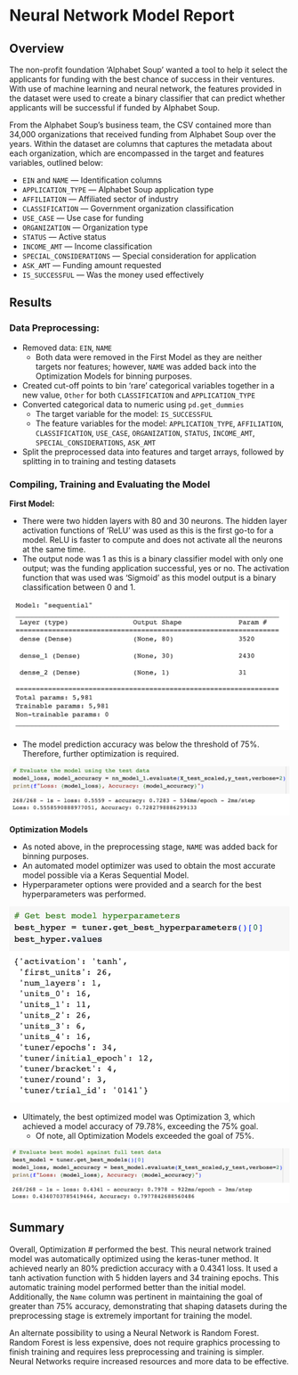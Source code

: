# Neural Network Model Report



## Overview


The non-profit foundation ‘Alphabet Soup’ wanted a tool to help it select the applicants for funding with the best chance of success in their ventures. With use of machine learning and neural network, the features provided in the dataset were used to create a binary classifier that can predict whether applicants will be successful if funded by Alphabet Soup. 

From the Alphabet Soup’s business team, the CSV contained more than 34,000 organizations that received funding from Alphabet Soup over the years. Within the dataset are columns that captures the metadata about each organization, which are encompassed in the target and features variables, outlined below:

* `EIN` and `NAME` — Identification columns
* `APPLICATION_TYPE` — Alphabet Soup application type
* `AFFILIATION` — Affiliated sector of industry
* `CLASSIFICATION` — Government organization classification
* `USE_CASE` — Use case for funding
* `ORGANIZATION` — Organization type
* `STATUS` — Active status
* `INCOME_AMT` — Income classification
* `SPECIAL_CONSIDERATIONS` — Special consideration for application
* `ASK_AMT` — Funding amount requested
* `IS_SUCCESSFUL` — Was the money used effectively



## Results

### Data Preprocessing:
* Removed data: `EIN`, `NAME` 
    * Both data were removed in the First Model as they are neither targets nor features; however, `NAME` was added back into the Optimization Models for binning purposes.
* Created cut-off points to bin ‘rare’ categorical variables together in a new value, `Other` for both `CLASSIFICATION` and `APPLICATION_TYPE`
* Converted categorical data to numeric using `pd.get_dummies`
    * The target variable for the model: `IS_SUCCESSFUL`
    * The feature variables for the model: `APPLICATION_TYPE`, `AFFILIATION`, `CLASSIFICATION`, `USE_CASE`, `ORGANIZATION`, `STATUS`, `INCOME_AMT`, `SPECIAL_CONSIDERATIONS`, `ASK_AMT`
* Split the preprocessed data into features and target arrays, followed by splitting in to training and testing datasets 


### Compiling, Training and Evaluating the Model

**First Model:**

* There were two hidden layers with 80 and 30 neurons. The hidden layer activation functions of ‘ReLU’ was used as this is the first go-to for a model. ReLU is faster to compute and does not activate all the neurons at the same time. 
* The output node was 1 as this is a binary classifier model with only one output; was the funding application successful, yes or no. The activation function that was used was ‘Sigmoid’ as this model output is a binary classification between 0 and 1. 

![model_1_layers](Images/model_1_layers.png)  


* The model prediction accuracy was below the threshold of 75%. Therefore, further optimization is required. 

![model_1](Images/model_1.png)  



**Optimization Models**
* As noted above, in the preprocessing stage, `NAME` was added back for binning purposes.
* An automated model optimizer was used to obtain the most accurate model possible via a Keras Sequential Model. 
* Hyperparameter options were provided and a search for the best hyperparameters was performed.

![optimization_3_hyperparameters](Images/optimization_3_hyperparameters.png)  


* Ultimately, the best optimized model was Optimization 3, which achieved a model accuracy of 79.78%, exceeding the 75% goal. 
    * Of note, all Optimization Models exceeded the goal of 75%.

![optimization_3_accuracy](Images/optimization_3_accuracy.png)  



## Summary


Overall, Optimization # performed the best. This neural network trained model was automatically optimized using the keras-tuner method. It achieved nearly an 80% prediction accuracy with a 0.4341 loss. It used a tanh activation function with 5 hidden layers and 34 training epochs. This automatic training model performed better than the initial model. Additionally, the `Name` column was pertinent in maintaining the goal of greater than 75% accuracy, demonstrating that shaping datasets during the preprocessing stage is extremely important for training the model. 

An alternate possibility to using a Neural Network is Random Forest. Random Forest is less expensive, does not require graphics processing to finish training and requires less preprocessing and training is simpler. Neural Networks require increased resources and more data to be effective. 
